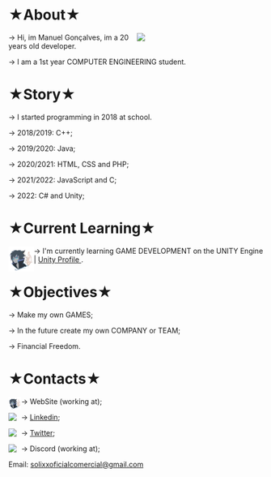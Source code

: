 <h1> ★About★ </h1>

<img align="right" width="250px" src="https://cdn.discordapp.com/attachments/632599912814608404/937265900908867594/solixx_logo_animacao.png">
<p> -> Hi, im Manuel Gonçalves, im a 20 years old developer. </p>
<p> -> I am a 1st year COMPUTER ENGINEERING student. </p>

<h1> ★Story★ </h1>

<p> -> I started programming in 2018 at school. </p>
<p> -> 2018/2019: C++; </p>
<p> -> 2019/2020: Java; </p>
<p> -> 2020/2021: HTML, CSS and PHP; </p>
<p> -> 2021/2022: JavaScript and C; </p>
<p> -> 2022: C# and Unity; </p>

<h1> ★Current Learning★ </h1>

<img align="left" width="50px" src="solixx_png.png">

<p> -> I'm currently learning GAME DEVELOPMENT on the UNITY Engine | <a target=”_blank” href="https://learn.unity.com/u/5ff22d0fedbc2a002ba486f3?tab=profile"> Unity Profile </a>. </p>

<h1> ★Objectives★ </h1>

<p> -> Make my own GAMES; </p>
<p> -> In the future create my own COMPANY or TEAM; </p>
<p> -> Financial Freedom. </p>

<h1> ★Contacts★ </h1>

<img align="left" width="25px" src="solixx_png.png">
<p> -> <a target=”_blank”>WebSite (working at)</a>; </p>
<img align="left" width="25px" src="https://cdn-icons-png.flaticon.com/512/174/174857.png">
<p> -> <a target=”_blank” href="https://www.linkedin.com/in/manuel-gon%C3%A7alves-8717401a4/">Linkedin</a>; </p>
<img align="left" width="25px" src="https://upload.wikimedia.org/wikipedia/pt/thumb/3/3d/Twitter_logo_2012.svg/1200px-Twitter_logo_2012.svg.png">
<p> -> <a target=”_blank” href="https://twitter.com/Solixx4">Twitter</a>; </p>
<img align="left" width="25px" src="https://logodownload.org/wp-content/uploads/2017/11/discord-logo-4-1.png">
<p> -> <a target=”_blank”>Discord (working at)</a>; </p>

<p> Email: <a target=”_blank” href="mailto:solixxoficialcomercial@gmail.com">solixxoficialcomercial@gmail.com</a> </p>

<!---

- 👋 Hi, I’m @Solixx
- 👀 I’m interested in web development and game development
- 🌱 I’m currently learning html, css, php, javascript e mysql.
- 💞️ I’m looking to collaborate on ...
- 📫 How to reach me manuel_jose_2002@hotmail.com

Solixx/Solixx is a ✨ special ✨ repository because its `README.md` (this file) appears on your GitHub profile.
You can click the Preview link to take a look at your changes.
--->
